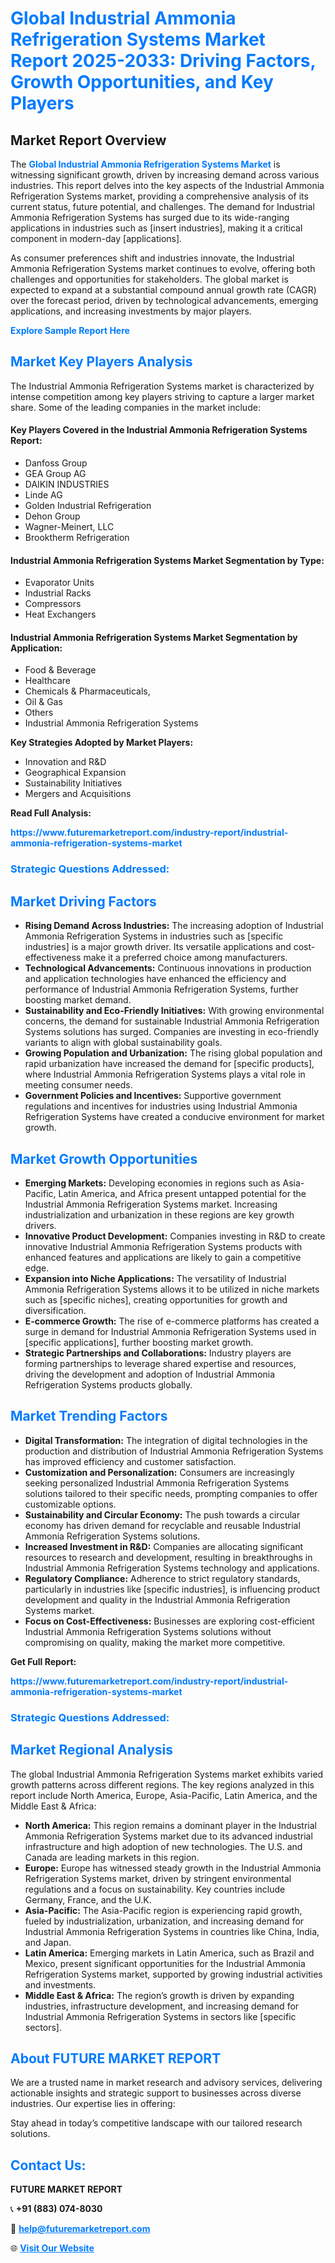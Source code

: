 <h1 style="color: #007BFF;">Global Industrial Ammonia Refrigeration Systems Market Report 2025-2033: Driving Factors, Growth Opportunities, and Key Players</h1>

<section id="overview">
<h2>Market Report Overview</h2>
<p>The <a href="https://www.futuremarketreport.com/industry-report/industrial-ammonia-refrigeration-systems-market" style="color: #007BFF; text-decoration: none;"><strong>Global Industrial Ammonia Refrigeration Systems Market</strong></a> is witnessing significant growth, driven by increasing demand across various industries. This report delves into the key aspects of the Industrial Ammonia Refrigeration Systems market, providing a comprehensive analysis of its current status, future potential, and challenges. The demand for Industrial Ammonia Refrigeration Systems has surged due to its wide-ranging applications in industries such as [insert industries], making it a critical component in modern-day [applications].</p>
<p>As consumer preferences shift and industries innovate, the Industrial Ammonia Refrigeration Systems market continues to evolve, offering both challenges and opportunities for stakeholders. The global market is expected to expand at a substantial compound annual growth rate (CAGR) over the forecast period, driven by technological advancements, emerging applications, and increasing investments by major players.</p>
</section>

<section id="overview">
<p><a href="https://www.futuremarketreport.com/request-sample/reportId=124470" style="color: #007BFF; text-decoration: none;"><strong>Explore Sample Report Here</strong></a></p>
</section>

<section id="key-players">
<h2 style="color: #007BFF;">Market Key Players Analysis</h2>
<p>The Industrial Ammonia Refrigeration Systems market is characterized by intense competition among key players striving to capture a larger market share. Some of the leading companies in the market include:</p>
<h4>Key Players Covered in the Industrial Ammonia Refrigeration Systems Report:</h4>
<ul><li>Danfoss Group</li><li>GEA Group AG</li><li>DAIKIN INDUSTRIES</li><li>Linde AG</li><li>Golden Industrial Refrigeration</li><li>Dehon Group</li><li>Wagner-Meinert, LLC</li><li>Brooktherm Refrigeration</li></ul>
<h4>Industrial Ammonia Refrigeration Systems Market Segmentation by Type:</h4>
<ul><li>Evaporator Units</li><li>Industrial Racks</li><li>Compressors</li><li>Heat Exchangers</li></ul>

<h4>Industrial Ammonia Refrigeration Systems Market Segmentation by Application:</h4>
<ul><li>Food &amp; Beverage</li><li>Healthcare</li><li>Chemicals &amp; Pharmaceuticals,</li><li>Oil &amp; Gas</li><li>Others</li><li>Industrial Ammonia Refrigeration Systems</li></ul>
<p><strong>Key Strategies Adopted by Market Players:</strong></p>
<ul>
<li>Innovation and R&D</li>
<li>Geographical Expansion</li>
<li>Sustainability Initiatives</li>
<li>Mergers and Acquisitions</li>
</ul>
</section>

<section>
<p><strong>Read Full Analysis: </strong></p><a href="https://www.futuremarketreport.com/industry-report/industrial-ammonia-refrigeration-systems-market" style="color: #007BFF; text-decoration: none;"><strong>https://www.futuremarketreport.com/industry-report/industrial-ammonia-refrigeration-systems-market</strong></a>
<h3 style="color: #007BFF;">Strategic Questions Addressed:</h3>
</section>

<section id="driving-factors">
<h2 style="color: #007BFF;">Market Driving Factors</h2>
<ul>
<li><strong>Rising Demand Across Industries:</strong> The increasing adoption of Industrial Ammonia Refrigeration Systems in industries such as [specific industries] is a major growth driver. Its versatile applications and cost-effectiveness make it a preferred choice among manufacturers.</li>
<li><strong>Technological Advancements:</strong> Continuous innovations in production and application technologies have enhanced the efficiency and performance of Industrial Ammonia Refrigeration Systems, further boosting market demand.</li>
<li><strong>Sustainability and Eco-Friendly Initiatives:</strong> With growing environmental concerns, the demand for sustainable Industrial Ammonia Refrigeration Systems solutions has surged. Companies are investing in eco-friendly variants to align with global sustainability goals.</li>
<li><strong>Growing Population and Urbanization:</strong> The rising global population and rapid urbanization have increased the demand for [specific products], where Industrial Ammonia Refrigeration Systems plays a vital role in meeting consumer needs.</li>
<li><strong>Government Policies and Incentives:</strong> Supportive government regulations and incentives for industries using Industrial Ammonia Refrigeration Systems have created a conducive environment for market growth.</li>
</ul>
</section>

<section id="growth-opportunities">
<h2 style="color: #007BFF;">Market Growth Opportunities</h2>
<ul>
<li><strong>Emerging Markets:</strong> Developing economies in regions such as Asia-Pacific, Latin America, and Africa present untapped potential for the Industrial Ammonia Refrigeration Systems market. Increasing industrialization and urbanization in these regions are key growth drivers.</li>
<li><strong>Innovative Product Development:</strong> Companies investing in R&D to create innovative Industrial Ammonia Refrigeration Systems products with enhanced features and applications are likely to gain a competitive edge.</li>
<li><strong>Expansion into Niche Applications:</strong> The versatility of Industrial Ammonia Refrigeration Systems allows it to be utilized in niche markets such as [specific niches], creating opportunities for growth and diversification.</li>
<li><strong>E-commerce Growth:</strong> The rise of e-commerce platforms has created a surge in demand for Industrial Ammonia Refrigeration Systems used in [specific applications], further boosting market growth.</li>
<li><strong>Strategic Partnerships and Collaborations:</strong> Industry players are forming partnerships to leverage shared expertise and resources, driving the development and adoption of Industrial Ammonia Refrigeration Systems products globally.</li>
</ul>
</section>

<section id="trending-factors">
<h2 style="color: #007BFF;">Market Trending Factors</h2>
<ul>
<li><strong>Digital Transformation:</strong> The integration of digital technologies in the production and distribution of Industrial Ammonia Refrigeration Systems has improved efficiency and customer satisfaction.</li>
<li><strong>Customization and Personalization:</strong> Consumers are increasingly seeking personalized Industrial Ammonia Refrigeration Systems solutions tailored to their specific needs, prompting companies to offer customizable options.</li>
<li><strong>Sustainability and Circular Economy:</strong> The push towards a circular economy has driven demand for recyclable and reusable Industrial Ammonia Refrigeration Systems solutions.</li>
<li><strong>Increased Investment in R&D:</strong> Companies are allocating significant resources to research and development, resulting in breakthroughs in Industrial Ammonia Refrigeration Systems technology and applications.</li>
<li><strong>Regulatory Compliance:</strong> Adherence to strict regulatory standards, particularly in industries like [specific industries], is influencing product development and quality in the Industrial Ammonia Refrigeration Systems market.</li>
<li><strong>Focus on Cost-Effectiveness:</strong> Businesses are exploring cost-efficient Industrial Ammonia Refrigeration Systems solutions without compromising on quality, making the market more competitive.</li>
</ul>
</section>

<section>
<p><strong>Get Full Report: </strong></p><a href="https://www.futuremarketreport.com/industry-report/industrial-ammonia-refrigeration-systems-market" style="color: #007BFF; text-decoration: none;"><strong>https://www.futuremarketreport.com/industry-report/industrial-ammonia-refrigeration-systems-market</strong></a>
<h3 style="color: #007BFF;">Strategic Questions Addressed:</h3>
</section>


<section id="regional-analysis">
<h2 style="color: #007BFF;">Market Regional Analysis</h2>
<p>The global Industrial Ammonia Refrigeration Systems market exhibits varied growth patterns across different regions. The key regions analyzed in this report include North America, Europe, Asia-Pacific, Latin America, and the Middle East & Africa:</p>
<ul>
<li><strong>North America:</strong> This region remains a dominant player in the Industrial Ammonia Refrigeration Systems market due to its advanced industrial infrastructure and high adoption of new technologies. The U.S. and Canada are leading markets in this region.</li>
<li><strong>Europe:</strong> Europe has witnessed steady growth in the Industrial Ammonia Refrigeration Systems market, driven by stringent environmental regulations and a focus on sustainability. Key countries include Germany, France, and the U.K.</li>
<li><strong>Asia-Pacific:</strong> The Asia-Pacific region is experiencing rapid growth, fueled by industrialization, urbanization, and increasing demand for Industrial Ammonia Refrigeration Systems in countries like China, India, and Japan.</li>
<li><strong>Latin America:</strong> Emerging markets in Latin America, such as Brazil and Mexico, present significant opportunities for the Industrial Ammonia Refrigeration Systems market, supported by growing industrial activities and investments.</li>
<li><strong>Middle East & Africa:</strong> The region’s growth is driven by expanding industries, infrastructure development, and increasing demand for Industrial Ammonia Refrigeration Systems in sectors like [specific sectors].</li>
</ul>
</section>

<footer>
<h2 style="color: #007BFF;">About FUTURE MARKET REPORT</h2>
<p>We are a trusted name in market research and advisory services, delivering actionable insights and strategic support to businesses across diverse industries. Our expertise lies in offering:</p>

<p>Stay ahead in today’s competitive landscape with our tailored research solutions.</p>

<h2 style="color: #007BFF;">Contact Us:</h2>
<p><strong>FUTURE MARKET REPORT</strong></p>
<p>📞 <strong>+91 (883) 074-8030</strong></p>
<p>📧 <strong><a href="mailto:help@futuremarketreport.com" style="color: #007BFF;">help@futuremarketreport.com</a></strong></p>
<p>🌐 <strong><a href="https://www.futuremarketreport.com/" style="color: #007BFF;">Visit Our Website</a></strong></p>
</footer>